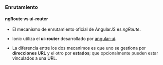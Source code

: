 ### Enrutamiento
#### ngRoute vs ui-router

- El mecanismo de enrutamiento oficial de AngularJS es *ngRoute*.

- Ionic utiliza el **ui-router** desarrollado por [angular-ui](http://angular-ui.github.io/).

- La diferencia entre los dos mecanimos es que uno se gestiona por **direcciones URL** y el otro por **estados**; que opcionalmente pueden estar vinculados a una URL.
